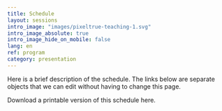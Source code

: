 ```yaml
---
title: Schedule
layout: sessions
intro_image: "images/pixeltrue-teaching-1.svg"
intro_image_absolute: true
intro_image_hide_on_mobile: false
lang: en
ref: program
category: presentation
---
```



Here is a brief description of the schedule. The links below are separate objects that we can edit without having to change this page.

Download a printable version of this schedule here.
